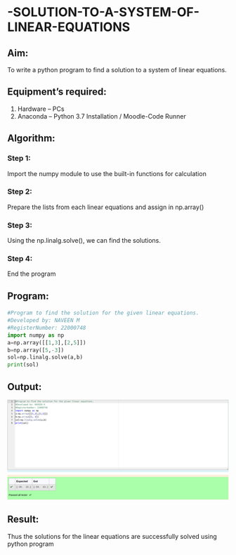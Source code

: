 # -SOLUTION-TO-A-SYSTEM-OF-LINEAR-EQUATIONS
## Aim:
To write a python program to find a solution to a system of linear equations.
## Equipment’s required:
1. 	Hardware – PCs
2. 	Anaconda – Python 3.7 Installation / Moodle-Code Runner
## Algorithm:
### Step 1: 
Import the numpy module to use the built-in functions for calculation
### Step 2: 
Prepare the lists from each linear equations and assign in np.array()
### Step 3: 
Using the np.linalg.solve(), we can find the solutions.
### Step 4: 
End the program
## Program:
```python
#Program to find the solution for the given linear equations.
#Developed by: NAVEEN M
#RegisterNumber: 22000748
import numpy as np
a=np.array([[1,3],[2,5]])
b=np.array([5,-3])
sol=np.linalg.solve(a,b)
print(sol)
```
## Output:
![output](system.png)
## Result: 
Thus the solutions for the linear equations are successfully solved using python program

